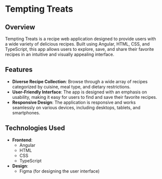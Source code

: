 # Tempting Treats

## Overview
Tempting Treats is a recipe web application designed to provide users with a wide variety of delicious recipes. Built using Angular, HTML, CSS, and TypeScript, this app allows users to explore, save, and share their favorite recipes in an intuitive and visually appealing interface.

## Features
- **Diverse Recipe Collection**: Browse through a wide array of recipes categorized by cuisine, meal type, and dietary restrictions.
- **User-Friendly Interface**: The app is designed with an emphasis on usability, making it easy for users to find and save their favorite recipes.
- **Responsive Design**: The application is responsive and works seamlessly on various devices, including desktops, tablets, and smartphones.

## Technologies Used
- **Frontend**: 
  - Angular
  - HTML
  - CSS
  - TypeScript
- **Design**: 
  - Figma (for designing the user interface)
